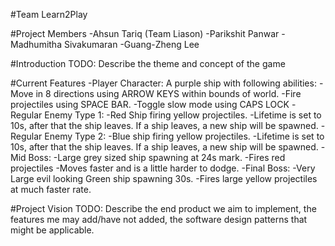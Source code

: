 #Team Learn2Play

#Project Members
-Ahsun Tariq (Team Liason)
-Parikshit Panwar
-Madhumitha Sivakumaran
-Guang-Zheng Lee

#Introduction
TODO: Describe the theme and concept of the game

#Current Features
-Player Character: A purple ship with following abilities:
    -Move in 8 directions using ARROW KEYS within bounds of world.
    -Fire projectiles using SPACE BAR.
    -Toggle slow mode using CAPS LOCK
-Regular Enemy Type 1:
    -Red Ship firing yellow projectiles.
    -Lifetime is set to 10s, after that the ship leaves. If a ship leaves, a new ship will be spawned.
-Regular Enemy Type 2:
    -Blue ship firing yellow projectiles.
    -Lifetime is set to 10s, after that the ship leaves. If a ship leaves, a new ship will be spawned.
-Mid Boss:
    -Large grey sized ship spawning at 24s mark.
    -Fires red projectiles
    -Moves faster and is a little harder to dodge.
-Final Boss:
    -Very Large evil looking Green ship spawning 30s.
    -Fires large yellow projectiles at much faster rate.

#Project Vision
TODO: Describe the end product we aim to implement, the features me may add/have not added, the software design patterns that might be applicable. 

